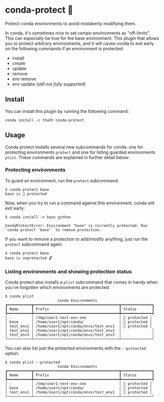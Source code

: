 # conda-protect 🔐

Protect conda environments to avoid mistakenly modifying them.

In conda, it's sometimes nice to set certain environments as "off-limits". This can especially
be true for the base environment. This plugin that allows you to protect arbitrary environments,
and it will cause conda to exit early on the following commands if an environment is protected:

- install
- create
- update
- remove
- env remove
- env update (*still not fully supported*)

## Install

You can install this plugin by running the following command:

```
conda install -c thath conda-protect
```

## Usage

Conda protect installs several new subcommands for conda: one for protecting environments `protect`
and one for listing guarded environments `plist`. These commands are explained in further
detail below:

### Protecting environments

To guard an environment, run the `protect` subcommand:

```commandline
$ conda protect base
base is 🔐 protected
```

Now, when you try to run a command against this environment, conda will exit early:

```commandline
$ conda install -n base python

CondaProtectError: Environment "base" is currently protected. Run `conda protect 'base'` to remove protection.
```

If you want to remove a protection to add/modify anything, just run the `protect` subcommand again:

```commandline
$ conda protect base
base is unprotected 🔓
```

### Listing environments and showing protection status

Conda protect also installs a `plist` subcommand that comes in handy when you've forgotten which
environments are protected:

```commandline
$ conda plist
                        Conda Environments
┏━━━━━━━━━━━┳━━━━━━━━━━━━━━━━━━━━━━━━━━━━━━━━━━━━━━━┳━━━━━━━━━━━━━━┓
┃ Name      ┃ Prefix                                ┃ Status       ┃
┡━━━━━━━━━━━╇━━━━━━━━━━━━━━━━━━━━━━━━━━━━━━━━━━━━━━━╇━━━━━━━━━━━━━━┩
│ -         │ /tmp/user1-test-env-one               │ 🔐 protected │
│ base      │ /home/user1/opt/conda/                │ 🔐 protected │
│ test_env1 │ /home/user1/opt/conda/envs/test_env1  │ 🔐 protected │
│ test_env2 │ /home/user1/opt/conda/envs/test_env2  │              │
│ test_env3 │ /home/user1/opt/conda/envs/test_env3  │              │
└───────────┴───────────────────────────────────────┴──────────────┘
```

You can also list just the protected environments with the `--protected` option:

```commandline
$ conda plist --protected
                        Conda Environments
┏━━━━━━━━━━━┳━━━━━━━━━━━━━━━━━━━━━━━━━━━━━━━━━━━━━━━┳━━━━━━━━━━━━━━┓
┃ Name      ┃ Prefix                                ┃ Status       ┃
┡━━━━━━━━━━━╇━━━━━━━━━━━━━━━━━━━━━━━━━━━━━━━━━━━━━━━╇━━━━━━━━━━━━━━┩
│ -         │ /tmp/user1-test-env-one               │ 🔐 protected │
│ base      │ /home/user1/opt/conda/                │ 🔐 protected │
│ test_env1 │ /home/user1/opt/conda/envs/test_env1  │ 🔐 protected │
└───────────┴───────────────────────────────────────┴──────────────┘
```

